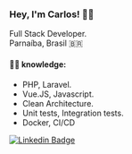 ### Hey, I'm Carlos! 👋🏾
Full Stack Developer. <br>
Parnaíba, Brasil 🇧🇷

#### 🧑‍💻 knowledge:
- PHP, Laravel.
- Vue.JS, Javascript.
- Clean Architecture.
- Unit tests, Integration tests.
- Docker, CI/CD

[![Linkedin Badge](https://img.shields.io/badge/-LinkedIn-blue?style=flat-square&logo=Linkedin&logoColor=white&link=https://www.linkedin.com/in/carlos-eduardo-alves-viana/)](https://www.linkedin.com/in/carlos-eduardo-alves-viana/)

